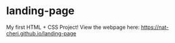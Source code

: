# landing-page
My first HTML + CSS Project!
View the webpage here: https://nat-cheri.github.io/landing-page
